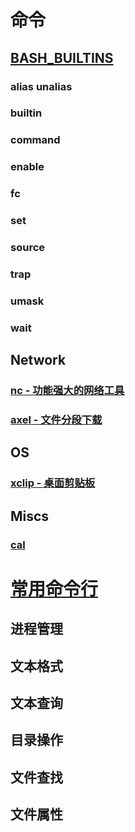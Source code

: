 # 命令
## [BASH_BUILTINS](CMDs/BASH_BUILTINS.md)
### alias unalias
### builtin
### command
### enable
### fc
### set
### source
### trap
### umask
### wait

## Network
### [nc - 功能强大的网络工具](CMDs/nc.md)
### [axel - 文件分段下载](CMDs/axel.md)

## OS
### [xclip - 桌面剪贴板](CMDs/sys/xclip.md)

## Miscs
### [cal](CMDs/Widget/cal.md)

# [常用命令行](chapters/CMD_Line.md)
## 进程管理
## 文本格式
## 文本查询
## 目录操作
## 文件查找
## 文件属性